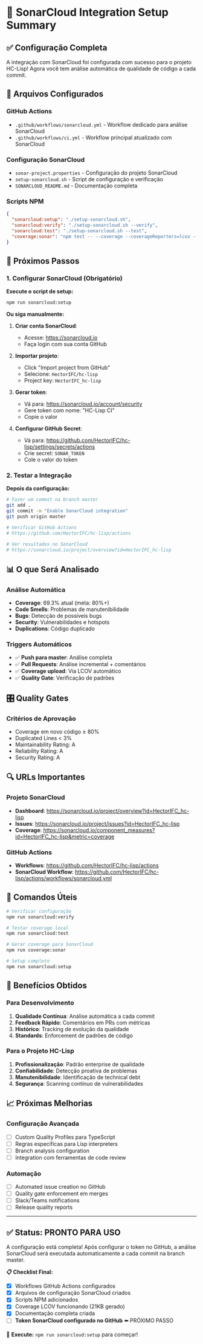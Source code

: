 # 🎯 SonarCloud Integration Setup Summary

## ✅ Configuração Completa

A integração com SonarCloud foi configurada com sucesso para o projeto HC-Lisp! Agora você tem análise automática de qualidade de código a cada commit.

## 📁 Arquivos Configurados

### GitHub Actions
- `.github/workflows/sonarcloud.yml` - Workflow dedicado para análise SonarCloud
- `.github/workflows/ci.yml` - Workflow principal atualizado com SonarCloud

### Configuração SonarCloud
- `sonar-project.properties` - Configuração do projeto SonarCloud
- `setup-sonarcloud.sh` - Script de configuração e verificação
- `SONARCLOUD_README.md` - Documentação completa

### Scripts NPM
```json
{
  "sonarcloud:setup": "./setup-sonarcloud.sh",
  "sonarcloud:verify": "./setup-sonarcloud.sh --verify", 
  "sonarcloud:test": "./setup-sonarcloud.sh --test",
  "coverage:sonar": "npm test -- --coverage --coverageReporters=lcov --coverageReporters=text"
}
```

## 🚀 Próximos Passos

### 1. Configurar SonarCloud (Obrigatório)

**Execute o script de setup:**
```bash
npm run sonarcloud:setup
```

**Ou siga manualmente:**

1. **Criar conta SonarCloud**:
   - Acesse: https://sonarcloud.io
   - Faça login com sua conta GitHub

2. **Importar projeto**:
   - Click "Import project from GitHub"
   - Selecione: `HectorIFC/hc-lisp`
   - Project key: `HectorIFC_hc-lisp`

3. **Gerar token**:
   - Vá para: https://sonarcloud.io/account/security
   - Gere token com nome: "HC-Lisp CI"
   - Copie o valor

4. **Configurar GitHub Secret**:
   - Vá para: https://github.com/HectorIFC/hc-lisp/settings/secrets/actions
   - Crie secret: `SONAR_TOKEN`
   - Cole o valor do token

### 2. Testar a Integração

**Depois da configuração:**
```bash
# Fazer um commit na branch master
git add .
git commit -m "Enable SonarCloud integration"
git push origin master

# Verificar GitHub Actions
# https://github.com/HectorIFC/hc-lisp/actions

# Ver resultados no SonarCloud  
# https://sonarcloud.io/project/overview?id=HectorIFC_hc-lisp
```

## 📊 O que Será Analisado

### Análise Automática
- **Coverage**: 69.3% atual (meta: 80%+)
- **Code Smells**: Problemas de manutenibilidade
- **Bugs**: Detecção de possíveis bugs
- **Security**: Vulnerabilidades e hotspots
- **Duplications**: Código duplicado

### Triggers Automáticos
- ✅ **Push para master**: Análise completa
- ✅ **Pull Requests**: Análise incremental + comentários
- ✅ **Coverage upload**: Via LCOV automático
- ✅ **Quality Gate**: Verificação de padrões

## 🎛️ Quality Gates

### Critérios de Aprovação
- Coverage em novo código ≥ 80%
- Duplicated Lines < 3%
- Maintainability Rating: A
- Reliability Rating: A
- Security Rating: A

## 🔍 URLs Importantes

### Projeto SonarCloud
- **Dashboard**: https://sonarcloud.io/project/overview?id=HectorIFC_hc-lisp
- **Issues**: https://sonarcloud.io/project/issues?id=HectorIFC_hc-lisp
- **Coverage**: https://sonarcloud.io/component_measures?id=HectorIFC_hc-lisp&metric=coverage

### GitHub Actions
- **Workflows**: https://github.com/HectorIFC/hc-lisp/actions
- **SonarCloud Workflow**: https://github.com/HectorIFC/hc-lisp/actions/workflows/sonarcloud.yml

## 🔧 Comandos Úteis

```bash
# Verificar configuração
npm run sonarcloud:verify

# Testar coverage local
npm run sonarcloud:test

# Gerar coverage para SonarCloud
npm run coverage:sonar

# Setup completo
npm run sonarcloud:setup
```

## 🎉 Benefícios Obtidos

### Para Desenvolvimento
1. **Qualidade Contínua**: Análise automática a cada commit
2. **Feedback Rápido**: Comentários em PRs com métricas
3. **Histórico**: Tracking de evolução da qualidade
4. **Standards**: Enforcement de padrões de código

### Para o Projeto HC-Lisp
1. **Profissionalização**: Padrão enterprise de qualidade
2. **Confiabilidade**: Detecção proativa de problemas
3. **Manutenibilidade**: Identificação de technical debt
4. **Segurança**: Scanning contínuo de vulnerabilidades

## 📈 Próximas Melhorias

### Configuração Avançada
- [ ] Custom Quality Profiles para TypeScript
- [ ] Regras específicas para Lisp interpreters
- [ ] Branch analysis configuration
- [ ] Integration com ferramentas de code review

### Automação
- [ ] Automated issue creation no GitHub
- [ ] Quality gate enforcement em merges
- [ ] Slack/Teams notifications
- [ ] Release quality reports

---

## ✅ Status: PRONTO PARA USO

A configuração está completa! Após configurar o token no GitHub, a análise SonarCloud será executada automaticamente a cada commit na branch master.

**📋 Checklist Final:**
- [x] Workflows GitHub Actions configurados
- [x] Arquivos de configuração SonarCloud criados
- [x] Scripts NPM adicionados
- [x] Coverage LCOV funcionando (21KB gerado)
- [x] Documentação completa criada
- [ ] **Token SonarCloud configurado no GitHub** ⬅️ PRÓXIMO PASSO

🎯 **Execute:** `npm run sonarcloud:setup` para começar!
